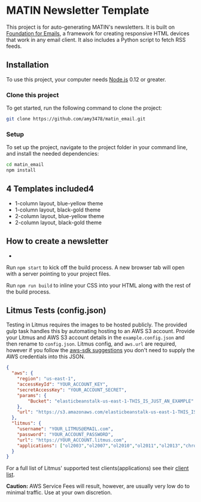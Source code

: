 # MATIN Newsletter Template

This project is for auto-generating MATIN's newsletters. It is built on [Foundation for Emails](http://foundation.zurb.com/emails), a framework for creating responsive HTML devices that work in any email client. It also includes a Python script to fetch RSS feeds.

## Installation

To use this project, your computer needs [Node.js](https://nodejs.org/en/) 0.12 or greater.

### Clone this project

To get started, run the following command to clone the project:

```bash
git clone https://github.com/amy3478/matin_email.git
```

### Setup

To set up the project, navigate to the project folder in your command line, and install the needed dependencies:

```bash
cd matin_email
npm install
```

## 4 Templates included4

- 1-column layout, blue-yellow theme
- 1-column layout, black-gold theme
- 2-column layout, blue-yellow theme
- 2-column layout, black-gold theme

## How to create a newsletter

- 

Run `npm start` to kick off the build process. A new browser tab will open with a server pointing to your project files.

Run `npm run build` to inline your CSS into your HTML along with the rest of the build process.

## Litmus Tests (config.json)

Testing in Litmus requires the images to be hosted publicly. The provided gulp task handles this by automating hosting to an AWS S3 account. Provide your Litmus and AWS S3 account details in the `example.config.json` and then rename to `config.json`. Litmus config, and `aws.url` are required, however if you follow the [aws-sdk suggestions](http://docs.aws.amazon.com/AWSJavaScriptSDK/guide/node-configuring.html) you don't need to supply the AWS credentials into this JSON.

```json
{
  "aws": {
    "region": "us-east-1",
    "accessKeyId": "YOUR_ACCOUNT_KEY",
    "secretAccessKey": "YOUR_ACCOUNT_SECRET",
    "params": {
        "Bucket": "elasticbeanstalk-us-east-1-THIS_IS_JUST_AN_EXAMPLE"
    },
    "url": "https://s3.amazonaws.com/elasticbeanstalk-us-east-1-THIS_IS_JUST_AN_EXAMPLE"
  },
  "litmus": {
    "username": "YOUR_LITMUS@EMAIL.com",
    "password": "YOUR_ACCOUNT_PASSWORD",
    "url": "https://YOUR_ACCOUNT.litmus.com",
    "applications": ["ol2003","ol2007","ol2010","ol2011","ol2013","chromegmailnew","chromeyahoo","appmail9","iphone5s","ipad","android4","androidgmailapp"]
  }
}
```

For a full list of Litmus' supported test clients(applications) see their [client list](https://litmus.com/emails/clients.xml).

**Caution:** AWS Service Fees will result, however, are usually very low do to minimal traffic. Use at your own discretion.


